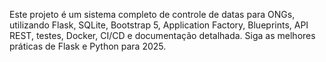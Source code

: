 <!-- Use this file to provide workspace-specific custom instructions to Copilot. For more details, visit https://code.visualstudio.com/docs/copilot/copilot-customization#_use-a-githubcopilotinstructionsmd-file -->

Este projeto é um sistema completo de controle de datas para ONGs, utilizando Flask, SQLite, Bootstrap 5, Application Factory, Blueprints, API REST, testes, Docker, CI/CD e documentação detalhada. Siga as melhores práticas de Flask e Python para 2025.
